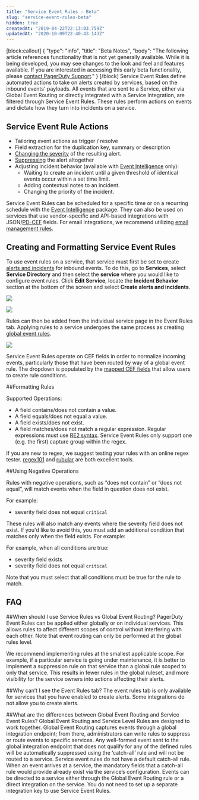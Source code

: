 ```yaml
---
title: "Service Event Rules - Beta"
slug: "service-event-rules-beta"
hidden: true
createdAt: "2019-04-22T22:13:03.759Z"
updatedAt: "2020-10-09T22:40:43.143Z"
---
```

[block:callout]
{
  "type": "info",
  "title": "Beta Notes",
  "body": "The following article references functionality that is not yet generally available. While it is being developed, you may see changes to the look and feel and features available. If you are interested in accessing this early beta functionality, please [contact PagerDuty Support](mailto:support@pagerduty.com)."
}
[/block]
Service Event Rules define automated actions to take on alerts created by services, based on the inbound events' payloads. All events that are sent to a Service, either via Global Event Routing or directly integrated with a Service Integration, are filtered through Service Event Rules. These rules perform actions on events and dictate how they turn into incidents on a service.
## Service Event Rule Actions

- Tailoring event actions as trigger / resolve
- Field extraction for the duplication key, summary or description
- [Changing the severity](https://support.pagerduty.com/docs/dynamic-notifications) of the resulting alert.
- [Suppressing](https://support.pagerduty.com/docs/event-management#section-suppression-and-event-rules) the alert altogether 
- Adjusting incident behavior (available with [Event Intelligence](https://support.pagerduty.com/docs/event-intelligence) only):
  * Waiting to create an incident until a given threshold of identical events occur within a set time limit.
  * Adding contextual notes to an incident.
  * Changing the priority of the incident.

Service Event Rules can be scheduled for a specific time or on a recurring schedule with the [Event Intelligence](https://support.pagerduty.com/docs/event-intelligence) package. They can also be used on services that use vendor-specific and API-based integrations with JSON/[PD-CEF](https://support.pagerduty.com/docs/pd-cef) fields. For email integrations, we recommend utilizing [email management rules](https://support.pagerduty.com/docs/email-management-filters-and-rules#section-trigger-and-resolve-alerts-with-email-management-rules). 
## Creating and Formatting Service Event Rules

To use event rules on a service, that service must first be set to create [alerts and incidents](https://support.pagerduty.com/docs/alerts#section-getting-started-with-alerts-and-incidents) for inbound events. To do this, go to **Services**, select **Service Directory** and then select the **service** where you would like to configure event rules. Click **Edit Service**, locate the **Incident Behavior** section at the bottom of the screen and select **Create alerts and incidents**.

![](https://files.readme.io/f5d0156-service-event-rules-service-settings.png)



![](https://files.readme.io/9c2009a-service-event-rules-incident-behavior.png)

Rules can then be added from the individual service page in the Event Rules tab. Applying rules to a service undergoes the same process as creating [global event rules](https://support.pagerduty.com/docs/global-event-routing#section-accessing-creating-and-formatting-event-rules). 

![](https://files.readme.io/dff3d34-service-event-rules-event-rules-tab.png)

Service Event Rules operate on CEF fields in order to normalize incoming events, particularly those that have been routed by way of a global event rule. The dropdown is populated by the [mapped CEF fields](https://support.pagerduty.com/docs/pd-cef) that allow users to create rule conditions. 

##Formatting Rules 

Supported Operations:
- A field contains/does not contain a value.
- A field equals/does not equal a value.
- A field exists/does not exist.
- A field matches/does not match a regular expression. Regular expressions must use [RE2 syntax](https://github.com/google/re2/wiki/Syntax). Service Event Rules only support one (e.g. the first) capture group within the regex.

If you are new to regex, we suggest testing your rules with an online regex tester. [regex101](https://regex101.com/) and [rubular](http://rubular.com/r/G0ViTWxgFO) are both excellent tools.

##Using Negative Operations

Rules with negative operations, such as “does not contain” or “does not equal”, will match events when the field in question does not exist. 

For example:
- severity field does not equal `critical`

These rules will also match any events where the severity field does not exist. If you'd like to avoid this, you must add an additional condition that matches only when the field exists. For example:

For example, when all conditions are true:
- severity field exists
- severity field does not equal `critical`

Note that you must select that all conditions must be true for the rule to match.


## FAQ

##When should I use Service Rules vs Global Event Routing? 
PagerDuty Event Rules can be applied either globally or on individual services. This allows rules to affect different scopes of control without interfering with each other. Note that event routing can only be performed at the global rules level.

We recommend implementing rules at the smallest applicable scope. For example, if a particular service is going under maintenance, it is better to implement a suppression rule on that service than a global rule scoped to only that service. This results in fewer rules in the global ruleset, and more visibility for the service owners into actions affecting their alerts.

##Why can’t I see the Event Rules tab?
The event rules tab is only available for services that you have enabled to create alerts. Some integrations do not allow you to create alerts.

##What are the differences between Global Event Routing and Service Event Rules?
Global Event Routing and Service Level Rules are designed to work together. Global Event Routing captures events through a global integration endpoint; from there, administrators can write rules to suppress or route events to specific services. Any well-formed event sent to the global integration endpoint that does not qualify for any of the defined rules will be automatically suppressed using the ‘catch-all’ rule and will not be routed to a service. 
Service event rules do not have a default catch-all rule. When an event arrives at a service, the mandatory fields that a catch-all rule would provide already exist via the service’s configuration.
Events can be directed to a service either through the Global Event Routing rule or a direct integration on the service. You do not need to set up a separate integration key to use Service Event Rules.